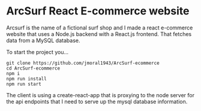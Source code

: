 # ArcSurf React E-commerce website
Arcsurf is the name of a fictional surf shop and I made a react e-commerce website that uses a Node.js backend with a React.js frontend. That fetches data from a MySQL database. 

To start the project you...
```
git clone https://github.com/jmoral1943/ArcSurf-ecommerce
cd ArcSurf-ecommerce
npm i
npm run install
npm run start
```

The client is using a create-react-app that is proxying to the node server for the api endpoints that I need to serve up the  mysql database information.
